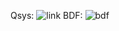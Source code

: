 Qsys:
![link](https://github.com/user-attachments/assets/f7023758-4a1d-44ac-8b49-dd15c2039197)
BDF:
![bdf](https://github.com/user-attachments/assets/7d6e7f54-c68f-4ac2-8972-83f283f9bb57)
